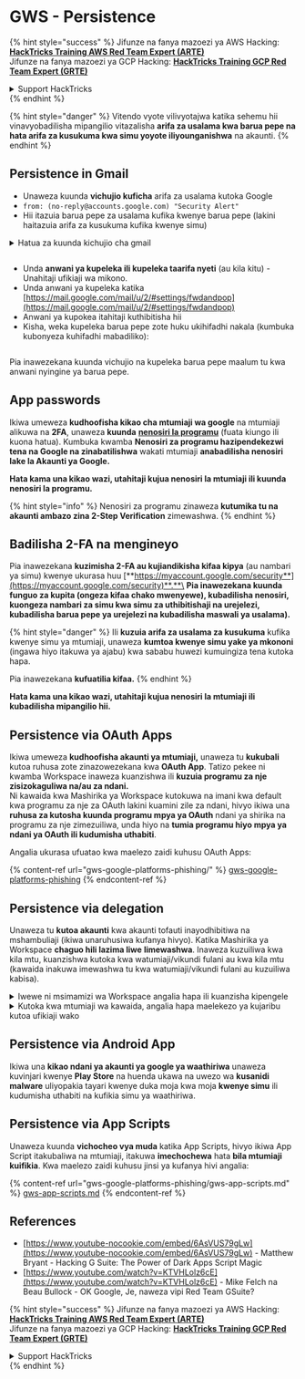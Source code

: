 # GWS - Persistence

{% hint style="success" %}
Jifunze na fanya mazoezi ya AWS Hacking:<img src="../../.gitbook/assets/image.png" alt="" data-size="line">[**HackTricks Training AWS Red Team Expert (ARTE)**](https://training.hacktricks.xyz/courses/arte)<img src="../../.gitbook/assets/image.png" alt="" data-size="line">\
Jifunze na fanya mazoezi ya GCP Hacking: <img src="../../.gitbook/assets/image (2).png" alt="" data-size="line">[**HackTricks Training GCP Red Team Expert (GRTE)**<img src="../../.gitbook/assets/image (2).png" alt="" data-size="line">](https://training.hacktricks.xyz/courses/grte)

<details>

<summary>Support HackTricks</summary>

* Angalia [**mpango wa usajili**](https://github.com/sponsors/carlospolop)!
* **Jiunge na** 💬 [**kikundi cha Discord**](https://discord.gg/hRep4RUj7f) au [**kikundi cha telegram**](https://t.me/peass) au **tufuatilie** kwenye **Twitter** 🐦 [**@hacktricks\_live**](https://twitter.com/hacktricks\_live)**.**
* **Shiriki mbinu za hacking kwa kuwasilisha PRs kwa** [**HackTricks**](https://github.com/carlospolop/hacktricks) na [**HackTricks Cloud**](https://github.com/carlospolop/hacktricks-cloud) github repos.

</details>
{% endhint %}

{% hint style="danger" %}
Vitendo vyote vilivyotajwa katika sehemu hii vinavyobadilisha mipangilio vitazalisha **arifa za usalama kwa barua pepe na hata arifa za kusukuma kwa simu yoyote iliyounganishwa** na akaunti.
{% endhint %}

## **Persistence in Gmail**

* Unaweza kuunda **vichujio kuficha** arifa za usalama kutoka Google
* `from: (no-reply@accounts.google.com) "Security Alert"`
* Hii itazuia barua pepe za usalama kufika kwenye barua pepe (lakini haitazuia arifa za kusukuma kufika kwenye simu)

<details>

<summary>Hatua za kuunda kichujio cha gmail</summary>

(Maelekezo kutoka [**hapa**](https://support.google.com/mail/answer/6579))

1. Fungua [Gmail](https://mail.google.com/).
2. Katika kisanduku cha kutafuta juu, bonyeza Onyesha chaguzi za kutafuta ![photos tune](https://lh3.googleusercontent.com/cD6YR\_YvqXqNKxrWn2NAWkV6tjJtg8vfvqijKT1\_9zVCrl2sAx9jROKhLqiHo2ZDYTE=w36).
3. Ingiza vigezo vyako vya kutafuta. Ikiwa unataka kuangalia kama utafutaji wako umefanya kazi vizuri, angalia ni barua pepe zipi zinaonekana kwa kubonyeza **Tafuta**.
4. Chini ya dirisha la kutafuta, bonyeza **Unda kichujio**.
5. Chagua unachotaka kichujio kifanye.
6. Bonyeza **Unda kichujio**.

Angalia kichujio chako cha sasa (ili kuifuta) katika [https://mail.google.com/mail/u/0/#settings/filters](https://mail.google.com/mail/u/0/#settings/filters)

</details>

<figure><img src="../../.gitbook/assets/image (331).png" alt=""><figcaption></figcaption></figure>

* Unda **anwani ya kupeleka ili kupeleka taarifa nyeti** (au kila kitu) - Unahitaji ufikiaji wa mikono.
* Unda anwani ya kupeleka katika [https://mail.google.com/mail/u/2/#settings/fwdandpop](https://mail.google.com/mail/u/2/#settings/fwdandpop)
* Anwani ya kupokea itahitaji kuthibitisha hii
* Kisha, weka kupeleka barua pepe zote huku ukihifadhi nakala (kumbuka kubonyeza kuhifadhi mabadiliko):

<figure><img src="../../.gitbook/assets/image (332).png" alt=""><figcaption></figcaption></figure>

Pia inawezekana kuunda vichujio na kupeleka barua pepe maalum tu kwa anwani nyingine ya barua pepe.

## App passwords

Ikiwa umeweza **kudhoofisha kikao cha mtumiaji wa google** na mtumiaji alikuwa na **2FA**, unaweza **kuunda** [**nenosiri la programu**](https://support.google.com/accounts/answer/185833?hl=en) (fuata kiungo ili kuona hatua). Kumbuka kwamba **Nenosiri za programu hazipendekezwi tena na Google na zinabatilishwa** wakati mtumiaji **anabadilisha nenosiri lake la Akaunti ya Google.**

**Hata kama una kikao wazi, utahitaji kujua nenosiri la mtumiaji ili kuunda nenosiri la programu.**

{% hint style="info" %}
Nenosiri za programu zinaweza **kutumika tu na akaunti ambazo zina 2-Step Verification** zimewashwa.
{% endhint %}

## Badilisha 2-FA na mengineyo

Pia inawezekana **kuzimisha 2-FA au kujiandikisha kifaa kipya** (au nambari ya simu) kwenye ukurasa huu [**https://myaccount.google.com/security**](https://myaccount.google.com/security)**.**\
**Pia inawezekana kuunda funguo za kupita (ongeza kifaa chako mwenyewe), kubadilisha nenosiri, kuongeza nambari za simu kwa simu za uthibitishaji na urejelezi, kubadilisha barua pepe ya urejelezi na kubadilisha maswali ya usalama).**

{% hint style="danger" %}
Ili **kuzuia arifa za usalama za kusukuma** kufika kwenye simu ya mtumiaji, unaweza **kumtoa kwenye simu yake ya mkononi** (ingawa hiyo itakuwa ya ajabu) kwa sababu huwezi kumuingiza tena kutoka hapa.

Pia inawezekana **kufuatilia kifaa.**
{% endhint %}

**Hata kama una kikao wazi, utahitaji kujua nenosiri la mtumiaji ili kubadilisha mipangilio hii.**

## Persistence via OAuth Apps

Ikiwa umeweza **kudhoofisha akaunti ya mtumiaji,** unaweza tu **kukubali** kutoa ruhusa zote zinazowezekana kwa **OAuth App**. Tatizo pekee ni kwamba Workspace inaweza kuanzishwa ili **kuzuia programu za nje zisizokaguliwa na/au za ndani.**\
Ni kawaida kwa Mashirika ya Workspace kutokuwa na imani kwa default kwa programu za nje za OAuth lakini kuamini zile za ndani, hivyo ikiwa una **ruhusa za kutosha kuunda programu mpya ya OAuth** ndani ya shirika na programu za nje zimezuiliwa, unda hiyo na **tumia programu hiyo mpya ya ndani ya OAuth ili kudumisha uthabiti**.

Angalia ukurasa ufuatao kwa maelezo zaidi kuhusu OAuth Apps:

{% content-ref url="gws-google-platforms-phishing/" %}
[gws-google-platforms-phishing](gws-google-platforms-phishing/)
{% endcontent-ref %}

## Persistence via delegation

Unaweza tu **kutoa akaunti** kwa akaunti tofauti inayodhibitiwa na mshambuliaji (ikiwa unaruhusiwa kufanya hivyo). Katika Mashirika ya Workspace **chaguo hili lazima liwe** **limewashwa**. Inaweza kuzuiliwa kwa kila mtu, kuanzishwa kutoka kwa watumiaji/vikundi fulani au kwa kila mtu (kawaida inakuwa imewashwa tu kwa watumiaji/vikundi fulani au kuzuiliwa kabisa).

<details>

<summary>Iwewe ni msimamizi wa Workspace angalia hapa ili kuanzisha kipengele</summary>

(Taarifa [iliyokopwa kutoka kwenye hati](https://support.google.com/a/answer/7223765))

Kama msimamizi wa shirika lako (kwa mfano, kazi yako au shule), unadhibiti ikiwa watumiaji wanaweza kutoa ufikiaji kwa akaunti yao ya Gmail. Unaweza kuruhusu kila mtu kuwa na chaguo la kutoa akaunti zao. Au, ruhusu watu tu katika idara fulani kuanzisha uwakilishi. Kwa mfano, unaweza:

* Ongeza msaidizi wa kiutawala kama mwakilishi kwenye akaunti yako ya Gmail ili waweze kusoma na kutuma barua pepe kwa niaba yako.
* Ongeza kundi, kama idara yako ya mauzo, katika Vikundi kama mwakilishi ili kuwapa kila mtu ufikiaji wa akaunti moja ya Gmail.

Watumiaji wanaweza tu kutoa ufikiaji kwa mtumiaji mwingine katika shirika moja, bila kujali kikoa chao au kitengo chao cha shirika.

#### Mipaka na vizuizi vya uwakilishi

* **Ruhusu watumiaji kutoa ufikiaji wa sanduku lao la barua kwa kundi la Google** chaguo: Ili kutumia chaguo hili, lazima iwe imewashwa kwa OU ya akaunti iliyotolewa na kwa kila mwanachama wa kundi la OU. Wanachama wa kundi ambao ni sehemu ya OU bila chaguo hili kuanzishwa hawawezi kufikia akaunti iliyotolewa.
* Kwa matumizi ya kawaida, watumiaji 40 wanaweza kufikia akaunti ya Gmail kwa wakati mmoja. Matumizi ya juu ya wastani na mmoja au zaidi ya wakilishi yanaweza kupunguza nambari hii.
* Mchakato wa kiotomatiki ambao mara kwa mara unafikia Gmail pia unaweza kupunguza idadi ya wakilishi wanaoweza kufikia akaunti kwa wakati mmoja. Mchakato haya ni pamoja na APIs au nyongeza za kivinjari zinazofikia Gmail mara kwa mara.
* Akaunti moja ya Gmail inasaidia hadi wakilishi 1,000 pekee. Kundi katika Vikundi kinahesabiwa kama mwakilishi mmoja kuelekea kikomo.
* Uwakilishi hauongeza mipaka kwa akaunti ya Gmail. Akaunti za Gmail zenye watumiaji waliotolewa zina mipaka na sera za kawaida za akaunti ya Gmail. Kwa maelezo zaidi, tembelea [Mipaka na sera za Gmail](https://support.google.com/a/topic/28609).

#### Hatua ya 1: Washa uwakilishi wa Gmail kwa watumiaji wako

**Kabla hujaanza:** Ili kutumia mipangilio kwa watumiaji fulani, weka akaunti zao katika [kitengo cha shirika](https://support.google.com/a/topic/1227584).

1.  [Ingia](https://admin.google.com/) kwenye [Google Admin console](https://support.google.com/a/answer/182076).

Ingia kwa kutumia akaunti _ya msimamizi_, si akaunti yako ya sasa CarlosPolop@gmail.com
2. Katika console ya Admin, nenda kwenye Menyu ![](https://storage.googleapis.com/support-kms-prod/JxKYG9DqcsormHflJJ8Z8bHuyVI5YheC0lAp)![na kisha](https://storage.googleapis.com/support-kms-prod/Th2Tx0uwPMOhsMPn7nRXMUo3vs6J0pto2DTn)![](https://storage.googleapis.com/support-kms-prod/ocGtUSENh4QebLpvZcmLcNRZyaTBcolMRSyl) **Apps**![na kisha](https://storage.googleapis.com/support-kms-prod/Th2Tx0uwPMOhsMPn7nRXMUo3vs6J0pto2DTn)**Google Workspace**![na kisha](https://storage.googleapis.com/support-kms-prod/Th2Tx0uwPMOhsMPn7nRXMUo3vs6J0pto2DTn)**Gmail**![na kisha](https://storage.googleapis.com/support-kms-prod/Th2Tx0uwPMOhsMPn7nRXMUo3vs6J0pto2DTn)**Mipangilio ya mtumiaji**.
3. Ili kutumia mipangilio kwa kila mtu, acha kitengo cha juu cha shirika kikiwa kimechaguliwa. Vinginevyo, chagua [kitengo cha shirika](https://support.google.com/a/topic/1227584) cha mtoto.
4. Bonyeza **Uwakilishi wa Barua**.
5. Angalia kisanduku cha **Ruhusu watumiaji kutoa ufikiaji wa sanduku lao la barua kwa watumiaji wengine katika kikoa**.
6. (Hiari) Ili kuruhusu watumiaji kubaini ni taarifa zipi za mtumaji zinazojumuishwa katika ujumbe wa uwakilishi unaotumwa kutoka kwa akaunti yao, angalia kisanduku cha **Ruhusu watumiaji kubinafsisha mipangilio hii**.
7. Chagua chaguo kwa taarifa za mtumaji za default zinazojumuishwa katika ujumbe unaotumwa na wakilishi:
* **Onyesha mmiliki wa akaunti na mwakilishi aliyemtuma barua pepe**—Ujumbe unajumuisha anwani za barua pepe za mmiliki wa akaunti ya Gmail na mwakilishi.
* **Onyesha mmiliki wa akaunti pekee**—Ujumbe unajumuisha anwani ya barua pepe ya mmiliki wa akaunti ya Gmail pekee. Anwani ya barua pepe ya mwakilishi haijajumuishwa.
8. (Hiari) Ili kuruhusu watumiaji kuongeza kundi katika Vikundi kama mwakilishi, angalia kisanduku cha **Ruhusu watumiaji kutoa ufikiaji wa sanduku lao la barua kwa kundi la Google**.
9. Bonyeza **Hifadhi**. Ikiwa umeanzisha kitengo cha shirika cha mtoto, unaweza kuwa na uwezo wa **Kurithi** au **Kuzidi** mipangilio ya kitengo cha shirika cha mzazi.
10. (Hiari) Ili kuwasha uwakilishi wa Gmail kwa vitengo vingine vya shirika, rudia hatua za 3–9.

Mabadiliko yanaweza kuchukua hadi masaa 24 lakini kawaida hutokea haraka zaidi. [Jifunze zaidi](https://support.google.com/a/answer/7514107)

#### Hatua ya 2: Wape watumiaji kuanzisha wakilishi kwa akaunti zao

Baada ya kuwasha uwakilishi, watumiaji wako wanaenda kwenye mipangilio yao ya Gmail ili kuwateua wakilishi. Wakilishi wanaweza kisha kusoma, kutuma, na kupokea ujumbe kwa niaba ya mtumiaji.

Kwa maelezo, waelekeze watumiaji kwenye [Wakilishi na ushirikiano kwenye barua pepe](https://support.google.com/a/users/answer/138350).

</details>

<details>

<summary>Kutoka kwa mtumiaji wa kawaida, angalia hapa maelekezo ya kujaribu kutoa ufikiaji wako</summary>

(Taarifa iliyokopwa [**kutoka kwenye hati**](https://support.google.com/mail/answer/138350))

Unaweza kuongeza hadi wakilishi 10.

Ikiwa unatumia Gmail kupitia kazi yako, shule, au shirika lingine:

* Unaweza kuongeza hadi wakilishi 1000 ndani ya shirika lako.
* Kwa matumizi ya kawaida, wakilishi 40 wanaweza kufikia akaunti ya Gmail kwa wakati mmoja.
* Ikiwa unatumia michakato ya kiotomatiki, kama APIs au nyongeza za kivinjari, wakilishi wachache wanaweza kufikia akaunti ya Gmail kwa wakati mmoja.

1. Kwenye kompyuta yako, fungua [Gmail](https://mail.google.com/). Huwezi kuongeza wakilishi kutoka kwenye programu ya Gmail.
2. Katika kona ya juu kulia, bonyeza Mipangilio ![Mipangilio](https://lh3.googleusercontent.com/p3J-ZSPOLtuBBR\_ofWTFDfdgAYQgi8mR5c76ie8XQ2wjegk7-yyU5zdRVHKybQgUlQ=w36-h36) ![na kisha](https://lh3.googleusercontent.com/3\_l97rr0GvhSP2XV5OoCkV2ZDTIisAOczrSdzNCBxhIKWrjXjHucxNwocghoUa39gw=w36-h36) **Tazama mipangilio yote**.
3. Bonyeza tab ya **Akaunti na Uagizaji** au **Akaunti**.
4. Katika sehemu ya "Ruhusu ufikiaji kwa akaunti yako", bonyeza **Ongeza akaunti nyingine**. Ikiwa unatumia Gmail kupitia kazi yako au shule, shirika lako linaweza kuzuia uwakilishi wa barua pepe. Ikiwa huoni mipangilio hii, wasiliana na msimamizi wako.
* Ikiwa huoni Ruhusu ufikiaji kwa akaunti yako, basi imezuiliwa.
5. Ingiza anwani ya barua pepe ya mtu unayetaka kuongeza. Ikiwa unatumia Gmail kupitia kazi yako, shule, au shirika lingine, na msimamizi wako anaruhusu, unaweza kuingiza anwani ya barua pepe ya kundi. Kundi hili lazima liwe na kikoa sawa na shirika lako. Wanachama wa nje wa kundi wanakabiliwa na ufikiaji wa uwakilishi.\
\
**Muhimu:** Ikiwa akaunti unayotoa ni akaunti mpya au nenosiri limebadilishwa, Msimamizi lazima azime sharti la kubadilisha nenosiri unapojisajili mara ya kwanza.

* [Jifunze jinsi Msimamizi anaweza kuunda mtumiaji](https://support.google.com/a/answer/33310).
* [Jifunze jinsi Msimamizi anaweza kubadilisha nenosiri](https://support.google.com/a/answer/33319).

6\. Bonyeza **Hatua inayofuata** ![na kisha](https://lh3.googleusercontent.com/QbWcYKta5vh\_4-OgUeFmK-JOB0YgLLoGh69P478nE6mKdfpWQniiBabjF7FVoCVXI0g=h36) **Tuma barua pepe ili kutoa ufikiaji**.

Mtu uliyemongeza atapata barua pepe ikimuuliza kuthibitisha. Mwaliko unakoma baada ya wiki moja.

Ikiwa umeongeza kundi, wanachama wote wa kundi watakuwa wakilishi bila haja ya kuthibitisha.

Kumbuka: Inaweza kuchukua hadi masaa 24 kwa uwakilishi kuanza kutekelezwa.

</details>

## Persistence via Android App

Ikiwa una **kikao ndani ya akaunti ya google ya waathiriwa** unaweza kuvinjari kwenye **Play Store** na huenda ukawa na uwezo wa **kusanidi malware** uliyopakia tayari kwenye duka moja kwa moja **kwenye simu** ili kudumisha uthabiti na kufikia simu ya waathiriwa.

## **Persistence via** App Scripts

Unaweza kuunda **vichocheo vya muda** katika App Scripts, hivyo ikiwa App Script itakubaliwa na mtumiaji, itakuwa **imechochewa** hata **bila mtumiaji kuifikia**. Kwa maelezo zaidi kuhusu jinsi ya kufanya hivi angalia:

{% content-ref url="gws-google-platforms-phishing/gws-app-scripts.md" %}
[gws-app-scripts.md](gws-google-platforms-phishing/gws-app-scripts.md)
{% endcontent-ref %}

## References

* [https://www.youtube-nocookie.com/embed/6AsVUS79gLw](https://www.youtube-nocookie.com/embed/6AsVUS79gLw) - Matthew Bryant - Hacking G Suite: The Power of Dark Apps Script Magic
* [https://www.youtube.com/watch?v=KTVHLolz6cE](https://www.youtube.com/watch?v=KTVHLolz6cE) - Mike Felch na Beau Bullock - OK Google, Je, naweza vipi Red Team GSuite?

{% hint style="success" %}
Jifunze na fanya mazoezi ya AWS Hacking:<img src="../../.gitbook/assets/image.png" alt="" data-size="line">[**HackTricks Training AWS Red Team Expert (ARTE)**](https://training.hacktricks.xyz/courses/arte)<img src="../../.gitbook/assets/image.png" alt="" data-size="line">\
Jifunze na fanya mazoezi ya GCP Hacking: <img src="../../.gitbook/assets/image (2).png" alt="" data-size="line">[**HackTricks Training GCP Red Team Expert (GRTE)**<img src="../../.gitbook/assets/image (2).png" alt="" data-size="line">](https://training.hacktricks.xyz/courses/grte)

<details>

<summary>Support HackTricks</summary>

* Angalia [**mpango wa usajili**](https://github.com/sponsors/carlospolop)!
* **Jiunge na** 💬 [**kikundi cha Discord**](https://discord.gg/hRep4RUj7f) au [**kikundi cha telegram**](https://t.me/peass) au **tufuatilie** kwenye **Twitter** 🐦 [**@hacktricks\_live**](https://twitter.com/hacktricks\_live)**.**
* **Shiriki mbinu za hacking kwa kuwasilisha PRs kwa** [**HackTricks**](https://github.com/carlospolop/hacktricks) na [**HackTricks Cloud**](https://github.com/carlospolop/hacktricks-cloud) github repos.

</details>
{% endhint %}
